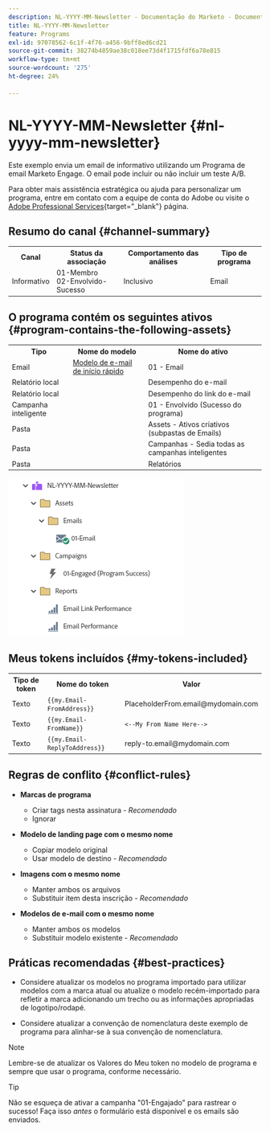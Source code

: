 ```yaml
---
description: NL-YYYY-MM-Newsletter - Documentação do Marketo - Documentação do produto
title: NL-YYYY-MM-Newsletter
feature: Programs
exl-id: 97078562-6c1f-4f76-a456-9bff8ed6cd21
source-git-commit: 38274b4859ae38c018ee73d4f1715fdf6a78e815
workflow-type: tm+mt
source-wordcount: '275'
ht-degree: 24%

---
```


# NL-YYYY-MM-Newsletter {#nl-yyyy-mm-newsletter}

Este exemplo envia um email de informativo utilizando um Programa de email Marketo Engage. O email pode incluir ou não incluir um teste A/B.

Para obter mais assistência estratégica ou ajuda para personalizar um programa, entre em contato com a equipe de conta do Adobe ou visite o [Adobe Professional Services](https://business.adobe.com/customers/consulting-services/main.html){target="_blank"} página.

## Resumo do canal {#channel-summary}

<table style="table-layout:auto"> 
 <tbody> 
  <tr> 
   <th>Canal</th> 
   <th>Status da associação</th>
   <th>Comportamento das análises</th>
   <th>Tipo de programa</th>
  </tr> 
  <tr> 
   <td>Informativo</td> 
   <td>01-Membro 
<br/>02-Envolvido-Sucesso</td>
   <td>Inclusivo</td>
   <td>Email</td>
  </tr>
 </tbody> 
</table>

## O programa contém os seguintes ativos {#program-contains-the-following-assets}

<table style="table-layout:auto"> 
 <tbody> 
  <tr> 
   <th>Tipo</th> 
   <th>Nome do modelo</th>
   <th>Nome do ativo</th>
  </tr> 
  <tr> 
   <td>Email</td> 
   <td><a href="/help/marketo/product-docs/core-marketo-concepts/programs/program-library/quick-start-email-template.md" target="_blank">Modelo de e-mail de início rápido</a></td>
   <td>01 - Email</td>
  </tr>
  <tr> 
   <td>Relatório local</td> 
   <td> </td>
   <td>Desempenho do e-mail</td>
  </tr>
  <tr> 
   <td>Relatório local</td> 
   <td> </td>
   <td>Desempenho do link do e-mail</td>
  </tr>
  <tr>
  <tr> 
   <td>Campanha inteligente</td> 
   <td> </td>
   <td>01 - Envolvido (Sucesso do programa)</td>
  </tr>
  <tr> 
   <td>Pasta</td> 
   <td> </td>
   <td>Assets - Ativos criativos 
<br/>(subpastas de Emails)  </td>
  </tr>
  <tr> 
   <td>Pasta</td> 
   <td> </td>
   <td>Campanhas - Sedia todas as campanhas inteligentes</td>
  </tr>
  <tr> 
   <td>Pasta</td> 
   <td> </td>
   <td>Relatórios</td>
  </tr>
 </tbody> 
</table>

![](assets/nl-yyyy-mm-newsletter-1.png)

## Meus tokens incluídos {#my-tokens-included}

<table style="table-layout:auto"> 
 <tbody> 
  <tr> 
   <th>Tipo de token</th> 
   <th>Nome do token</th>
   <th>Valor</th>
  </tr>
  <tr> 
   <td>Texto</td> 
   <td><code>{{my.Email-FromAddress}}</code></td>
   <td>PlaceholderFrom.email@mydomain.com</td>
  </tr>
  <tr> 
   <td>Texto</td> 
   <td><code>{{my.Email-FromName}}</code></td>
   <td><code><--My From Name Here--></code></td>
  </tr>
  <tr> 
   <td>Texto</td> 
   <td><code>{{my.Email-ReplyToAddress}}</code></td>
   <td>reply-to.email@mydomain.com</td>
  </tr>
 </tbody> 
</table>

## Regras de conflito {#conflict-rules}

* **Marcas de programa**
   * Criar tags nesta assinatura - _Recomendado_
   * Ignorar

* **Modelo de landing page com o mesmo nome**
   * Copiar modelo original
   * Usar modelo de destino - _Recomendado_

* **Imagens com o mesmo nome**
   * Manter ambos os arquivos
   * Substituir item desta inscrição - _Recomendado_

* **Modelos de e-mail com o mesmo nome**
   * Manter ambos os modelos
   * Substituir modelo existente - _Recomendado_

## Práticas recomendadas {#best-practices}

* Considere atualizar os modelos no programa importado para utilizar modelos com a marca atual ou atualize o modelo recém-importado para refletir a marca adicionando um trecho ou as informações apropriadas de logotipo/rodapé.

* Considere atualizar a convenção de nomenclatura deste exemplo de programa para alinhar-se à sua convenção de nomenclatura.

>[!NOTE]
>
>Lembre-se de atualizar os Valores do Meu token no modelo de programa e sempre que usar o programa, conforme necessário.

>[!TIP]
>
>Não se esqueça de ativar a campanha &quot;01-Engajado&quot; para rastrear o sucesso! Faça isso _antes_ o formulário está disponível e os emails são enviados.
